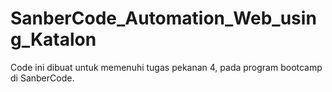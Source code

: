# SanberCode_Automation_Web_using_Katalon
Code ini dibuat untuk memenuhi tugas pekanan 4, pada program bootcamp di SanberCode.
